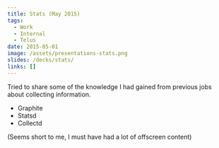 ```yaml
---
title: Stats (May 2015)
tags:
  - Work
  - Internal
  - Telus
date: 2015-05-01
image: /assets/presentations-stats.png
slides: /decks/stats/
links: []
---
```


Tried to share some of the knowledge I had gained from previous jobs about collecting information.

* Graphite
* Statsd
* Collectd

(Seems short to me, I must have had a lot of offscreen content)
